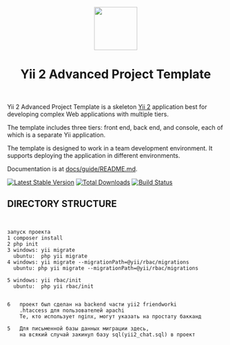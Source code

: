 <p align="center">
    <a href="https://github.com/yiisoft" target="_blank">
        <img src="https://avatars0.githubusercontent.com/u/993323" height="100px">
    </a>
    <h1 align="center">Yii 2 Advanced Project Template</h1>
    <br>
</p>

Yii 2 Advanced Project Template is a skeleton [Yii 2](http://www.yiiframework.com/) application best for
developing complex Web applications with multiple tiers.

The template includes three tiers: front end, back end, and console, each of which
is a separate Yii application.

The template is designed to work in a team development environment. It supports
deploying the application in different environments.

Documentation is at [docs/guide/README.md](docs/guide/README.md).

[![Latest Stable Version](https://img.shields.io/packagist/v/yiisoft/yii2-app-advanced.svg)](https://packagist.org/packages/yiisoft/yii2-app-advanced)
[![Total Downloads](https://img.shields.io/packagist/dt/yiisoft/yii2-app-advanced.svg)](https://packagist.org/packages/yiisoft/yii2-app-advanced)
[![Build Status](https://travis-ci.com/yiisoft/yii2-app-advanced.svg?branch=master)](https://travis-ci.com/yiisoft/yii2-app-advanced)

DIRECTORY STRUCTURE
-------------------

```


запуск проекта
1 composer install
2 php init
3 windows: yii migrate
  ubuntu:  php yii migrate
4 windows: yii migrate --migrationPath=@yii/rbac/migrations
  ubuntu: php yii migrate --migrationPath=@yii/rbac/migrations
  
5 windows: yii rbac/init
  ubuntu:  php yii rbac/init
  
  
6   проект был сделан на backend части yii2 friendworki
    .htaccess для пользователей apachi
    Те, кто использует nginx, могут указать на простату бакканд
    
5   Для письменной базы данных миграции здесь,
    на всякий случай закинул базу sql(yii2_chat.sql) в проект
    


```
